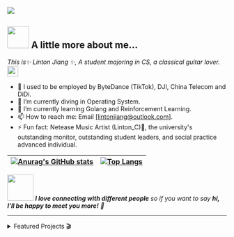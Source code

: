 ![](https://s1.ax1x.com/2022/03/22/qKdz8A.png)

## <img src="https://media.giphy.com/media/WUlplcMpOCEmTGBtBW/giphy.gif" width="50"> A little more about me...  

<p><em>This is✨ Linton Jiang ✨, A student majoring in CS, a classical guitar lover.<img src="https://media.giphy.com/media/VgCDAzcKvsR6OM0uWg/giphy.gif" width="25"> 
</em></p>

- 💼 I used to be employed by ByteDance (TikTok), DJI, China Telecom and DiDi.
- 🔭 I’m currently diving in Operating System.
- 🌱 I’m currently learning Golang and Reinforcement Learning.
- 📫 How to reach me: Email [[lintonjiang@outlook.com]](mailto:lintonjiang@outlook.com).
- ⚡ Fun fact: Netease Music Artist (Linton_C)🎵, the university's outstanding monitor, outstanding student leaders, and social practice advanced individual.

| [![Anurag's GitHub stats](https://github-readme-stats.vercel.app/api?username=JustLinton&show_icons=true&hide=prs)](https://github.com/anuraghazra/github-readme-stats) | [![Top Langs](https://github-readme-stats.vercel.app/api/top-langs/?username=JustLinton&layout=compact&hide=html,scss,vue,css,java)](https://github.com/anuraghazra/github-readme-stats) |
| ------------------------------------------------------------ | ------------------------------------------------------------ |

<img src="https://media.giphy.com/media/LnQjpWaON8nhr21vNW/giphy.gif" width="60"> <em><b>I love connecting with different people</b> so if you want to say <b>hi, I'll be happy to meet you more!</b> 🤗</em>

------



<details>
<summary>Featured Projects 🎬</summary>

### Featured Projects 🎬

-  [Gatelligance - 凝智成林](https://github.com/JustLinton/gatelligance)

</details>
